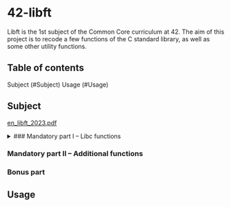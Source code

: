 # 42-libft
Libft is the 1st subject of the Common Core curriculum at 42. The aim of this project is to recode a few functions of the C standard library, as well as some other utility functions.

## Table of contents
Subject (#Subject)
Usage (#Usage)

## Subject
[en_libft_2023.pdf](https://github.com/teresa-chow/42-libft/files/13047809/en_libft_2023.pdf)

<details>
<summary>### Mandatory part I – Libc functions</summary>
* ft_isalpha
* ft_isdigit
</details>

### Mandatory part II – Additional functions
### Bonus part

## Usage
